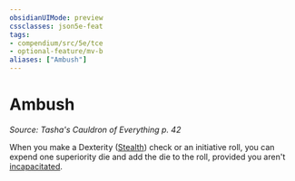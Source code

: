 ```yaml
---
obsidianUIMode: preview
cssclasses: json5e-feat
tags:
- compendium/src/5e/tce
- optional-feature/mv-b
aliases: ["Ambush"]
---
```

# Ambush
*Source: Tasha's Cauldron of Everything p. 42*  

When you make a Dexterity ([Stealth](4-Resources/Compendium/rules/skills.md#Stealth)) check or an initiative roll, you can expend one superiority die and add the die to the roll, provided you aren't [incapacitated](4-Resources/Compendium/rules/conditions.md#incapacitated).
